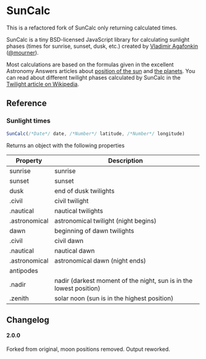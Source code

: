 
SunCalc
=======

This is a refactored fork of SunCalc only returning calculated times.

SunCalc is a tiny BSD-licensed JavaScript library for calculating
sunlight phases (times for sunrise, sunset, dusk, etc.)
created by [Vladimir Agafonkin](http://agafonkin.com/en) ([@mourner](https://github.com/mourner)).

Most calculations are based on the formulas given in the excellent Astronomy Answers articles
about [position of the sun](http://aa.quae.nl/en/reken/zonpositie.html)
and [the planets](http://aa.quae.nl/en/reken/hemelpositie.html).
You can read about different twilight phases calculated by SunCalc
in the [Twilight article on Wikipedia](http://en.wikipedia.org/wiki/Twilight).

## Reference

### Sunlight times

```javascript
SunCalc(/*Date*/ date, /*Number*/ latitude, /*Number*/ longitude)
```

Returns an object with the following properties

| Property       | Description                                                        |
| -------------- | ------------------------------------------------------------------ |
| sunrise        | sunrise                                                            |
| sunset         | sunset                                                             |
| dusk           | end of dusk twilights                                              |
|  .civil        | civil twilight                                                     |
|  .nautical     | nautical twilights                                                 |
|  .astronomical | astronomical twilight (night begins)                               |
| dawn           | beginning of dawn twilights                                        |
|  .civil        | civil dawn                                                         |
|  .nautical     | nautical dawn                                                      |
|  .astronomical | astronomical dawn (night ends)                                     |
| antipodes      |                                                                    |
|  .nadir        | nadir (darkest moment of the night, sun is in the lowest position) |
|  .zenith       | solar noon (sun is in the highest position)                        |


## Changelog

#### 2.0.0

Forked from original, moon positions removed. Output reworked.
